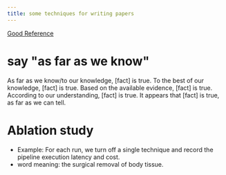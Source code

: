 ```yaml
---
title: some techniques for writing papers
---
```


[Good Reference](https://www.enago.com/academy/impressive-academic-phrases-for-research-writing/)

# say "as far as we know"
As far as we know/to our knowledge, [fact] is true.
To the best of our knowledge, [fact] is true.
Based on the available evidence, [fact] is true.
According to our understanding, [fact] is true.
It appears that [fact] is true, as far as we can tell.

# Ablation study
- Example: For each run, we turn off a single technique and record the pipeline execution latency and cost.
- word meaning: the surgical removal of body tissue.
